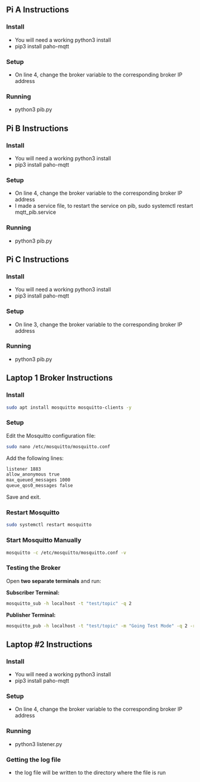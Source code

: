 ## **Pi A Instructions**
### **Install**
- You will need a working python3 install
- pip3 install paho-mqtt

### **Setup**
- On line 4, change the broker variable to the corresponding broker IP address


### **Running**
- python3 pib.py

## **Pi B Instructions**
### **Install**
- You will need a working python3 install
- pip3 install paho-mqtt

### **Setup**
- On line 4, change the broker variable to the corresponding broker IP address
- I made a service file, to restart the service on pib, sudo systemctl restart mqtt_pib.service


### **Running**
- python3 pib.py

## **Pi C Instructions**
### **Install**
- You will need a working python3 install
- pip3 install paho-mqtt

### **Setup**
- On line 3, change the broker variable to the corresponding broker IP address


### **Running**
- python3 pib.py


## **Laptop 1 Broker Instructions**
### **Install**
```sh
sudo apt install mosquitto mosquitto-clients -y
```

### **Setup**
Edit the Mosquitto configuration file:
```sh
sudo nano /etc/mosquitto/mosquitto.conf
```
Add the following lines:
```sh
listener 1883
allow_anonymous true
max_queued_messages 1000
queue_qos0_messages false
```
Save and exit.

### **Restart Mosquitto**
```sh
sudo systemctl restart mosquitto
```

### **Start Mosquitto Manually**
```sh
mosquitto -c /etc/mosquitto/mosquitto.conf -v
```

### **Testing the Broker**
Open **two separate terminals** and run:

**Subscriber Terminal:**
```sh
mosquitto_sub -h localhost -t "test/topic" -q 2
```

**Publisher Terminal:**
```sh
mosquitto_pub -h localhost -t "test/topic" -m "Going Test Mode" -q 2 -r
```

## **Laptop #2 Instructions**
### **Install**
- You will need a working python3 install
- pip3 install paho-mqtt

### **Setup**
- On line 4, change the broker variable to the corresponding broker IP address

### **Running**
- python3 listener.py

### **Getting the log file**
- the log file will be written to the directory where the file is run